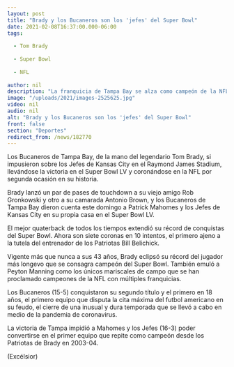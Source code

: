 ```yaml
---
layout: post
title: "Brady y los Bucaneros son los 'jefes' del Super Bowl"
date: 2021-02-08T16:37:00.000-06:00
tags:
  
  - Tom Brady
  
  - Super Bowl
  
  - NFL
  
author: nil
description: "La franquicia de Tampa Bay se alza como campeón de la NFL por segunda vez en su historia al vencer en su estadio a los Jefes de Kansas City"
image: "/uploads/2021/images-2525625.jpg"
video: nil
audio: nil
alt: "Brady y los Bucaneros son los 'jefes' del Super Bowl"
front: false
section: "Deportes"
redirect_from: /news/182770
---
```


Los Bucaneros de Tampa Bay, de la mano del legendario Tom Brady, si impusieron sobre los Jefes de Kansas City en el Raymond James Stadium, llevándose la victoria en el Super Bowl LV y coronándose en la NFL por segunda ocasión en su historia.

Brady lanzó un par de pases de touchdown a su viejo amigo Rob Gronkowski y otro a su camarada Antonio Brown, y los Bucaneros de Tampa Bay dieron cuenta este domingo a Patrick Mahomes y los Jefes de Kansas City en su propia casa en el Super Bowl LV.

El mejor quaterback de todos los tiempos extendió su récord de conquistas del Super Bowl. Ahora son siete coronas en 10 intentos, el primero ajeno a la tutela del entrenador de los Patriotas Bill Belichick.

Vigente más que nunca a sus 43 años, Brady eclipsó su récord del jugador más longevo que se consagra campeón del Super Bowl. También emuló a Peyton Manning como los únicos mariscales de campo que se han proclamado campeones de la NFL con múltiples franquicias.

Los Bucaneros (15-5) conquistaron su segundo título y el primero en 18 años, el primero equipo que disputa la cita máxima del futbol americano en su feudo, el cierre de una inusual y dura temporada que se llevó a cabo en medio de la pandemia de coronavirus.

La victoria de Tampa impidió a Mahomes y los Jefes (16-3) poder convertirse en el primer equipo que repite como campeón desde los Patriotas de Brady en 2003-04.

(Excélsior)
